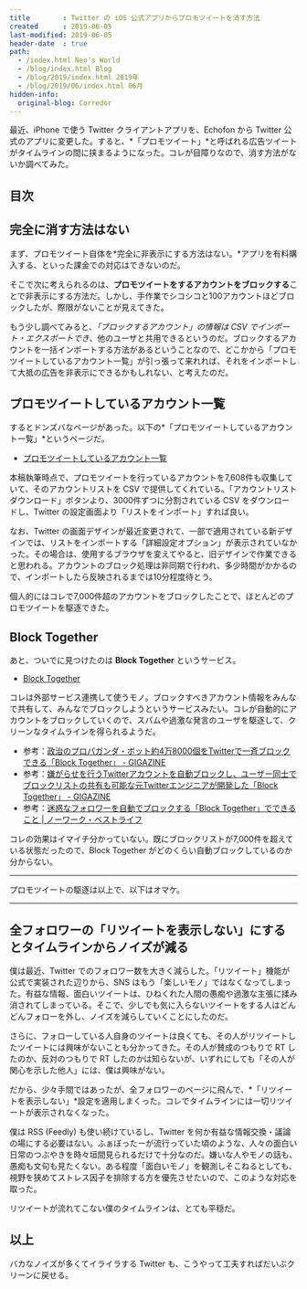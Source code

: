 ```yaml
---
title        : Twitter の iOS 公式アプリからプロモツイートを消す方法
created      : 2019-06-05
last-modified: 2019-06-05
header-date  : true
path:
  - /index.html Neo's World
  - /blog/index.html Blog
  - /blog/2019/index.html 2019年
  - /blog/2019/06/index.html 06月
hidden-info:
  original-blog: Corredor
---
```


最近、iPhone で使う Twitter クライアントアプリを、Echofon から Twitter 公式のアプリに変更した。すると、*「プロモツイート」*と呼ばれる広告ツイートがタイムラインの間に挟まるようになった。コレが目障りなので、消す方法がないか調べてみた。

## 目次

## 完全に消す方法はない

まず、プロモツイート自体を*完全に非表示にする方法はない。*アプリを有料購入する、といった課金での対応はできないのだ。

そこで次に考えられるのは、**プロモツイートをするアカウントをブロックする**ことで非表示にする方法だ。しかし、手作業でシコシコと100アカウントほどブロックしたが、際限がないことが見えてきた。

もう少し調べてみると、*「ブロックするアカウント」の情報は CSV でインポート・エクスポートでき*、他のユーザと共用できるというのだ。ブロックするアカウントを一括インポートする方法があるということなので、どこかから「プロモツイートしているアカウント一覧」が引っ張って来れれば、それをインポートして大抵の広告を非表示にできるかもしれない、と考えたのだ。

## プロモツイートしているアカウント一覧

するとドンズバなページがあった。以下の*「プロモツイートしているアカウント一覧」*というページだ。

- [プロモツイートしているアカウント一覧](http://promote.azurewebsites.net/)

本稿執筆時点で、プロモツイートを行っているアカウントを7,608件も収集していて、そのアカウントリストを CSV で提供してくれている。「アカウントリスト ダウンロード」ボタンより、3000件ずつに分割されている CSV をダウンロードし、Twitter の設定画面より「リストをインポート」すれば良い。

なお、Twitter の画面デザインが最近変更されて、一部で適用されている新デザインでは、リストをインポートする「詳細設定オプション」が表示されていなかった。その場合は、使用するブラウザを変えてやると、旧デザインで作業できると思われる。アカウントのブロック処理は非同期で行われ、多少時間がかかるので、インポートしたら反映されるまでは10分程度待とう。

個人的にはコレで7,000件超のアカウントをブロックしたことで、ほとんどのプロモツイートを駆逐できた。

## Block Together

あと、ついでに見つけたのは **Block Together** というサービス。

- [Block Together](https://blocktogether.org/)

コレは外部サービス連携して使うモノ。ブロックすべきアカウント情報をみんなで共有して、みんなでブロックしようというサービスみたい。コレが自動的にアカウントをブロックしていくので、スパムや過激な発言のユーザを駆逐して、クリーンなタイムラインを得られるようだ。

- 参考：[政治のプロパガンダ・ボット約4万8000個をTwitterで一斉ブロックできる「Block Together」 - GIGAZINE](https://gigazine.net/news/20190129-cleanup-twitter-for-the-2020-elections/)
- 参考：[嫌がらせを行うTwitterアカウントを自動ブロックし、ユーザー同士でブロックリストの共有も可能な元Twitterエンジニアが開発した「Block Together」 - GIGAZINE](https://gigazine.net/news/20140821-block-together/)
- 参考：[迷惑なフォロワーを自動でブロックする「Block Together」でできること | ノーワーク・ベストライフ](https://www.matome-pro.com/entry/block-together/)

コレの効果はイマイチ分かっていない。既にブロックリストが7,000件を超えている状態だったので、Block Together がどのくらい自動ブロックしているのか分からない。

---

プロモツイートの駆逐は以上で、以下はオマケ。

---

## 全フォロワーの「リツイートを表示しない」にするとタイムラインからノイズが減る

僕は最近、Twitter でのフォロワー数を大きく減らした。「リツイート」機能が公式で実装された辺りから、SNS はもう「楽しいモノ」ではなくなってしまった。有益な情報、面白いツイートは、ひねくれた人間の愚痴や過激な主張に揉み消されてしまっている。そこで、少しでも気に入らないツイートをする人はどんどんフォローを外し、ノイズを減らしていくことにしたのだ。

さらに、フォローしている人自身のツイートは良くても、その人がリツイートしたツイートには興味がないことも分かってきた。その人が賛成のつもりで RT したのか、反対のつもりで RT したのかは知らないが、いずれにしても「その人が関心を示した他人」には、僕は興味がない。

だから、少々手間ではあったが、全フォロワーのページに飛んで、*「リツイートを表示しない」*設定を適用しまくった。コレでタイムラインには一切リツイートが表示されなくなった。

僕は RSS (Feedly) も使い続けているし、Twitter を何か有益な情報交換・議論の場にする必要はない。ふぁぼったーが流行っていた頃のような、人々の面白い日常のつぶやきを時々垣間見られるだけで十分なのだ。嫌いな人やモノの話も、愚痴も文句も見たくない。ある程度「面白いモノ」を観測しそこねるとしても、視野を狭めてストレス因子を排除する方を優先させたいので、このような対応を取った。

リツイートが流れてこない僕のタイムラインは、とても平穏だ。

## 以上

バカなノイズが多くてイライラする Twitter も、こうやって工夫すればだいぶクリーンに戻せる。
